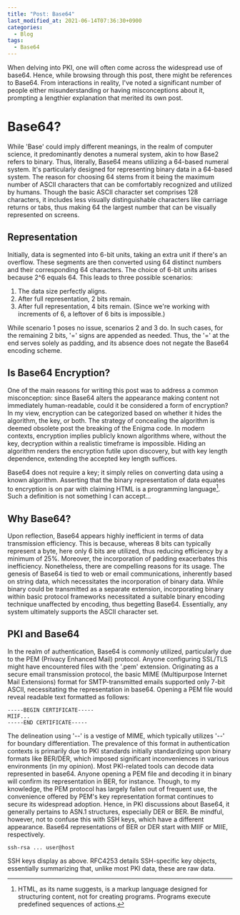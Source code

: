 ```yaml
---
title: "Post: Base64"
last_modified_at: 2021-06-14T07:36:30+0900
categories:
  - Blog
tags:
  - Base64
---
```

When delving into PKI, one will often come across the widespread use of base64. Hence, while browsing through this post, there might be references to Base64. From interactions in reality, I've noted a significant number of people either misunderstanding or having misconceptions about it, prompting a lengthier explanation that merited its own post.

# Base64?

While 'Base' could imply different meanings, in the realm of computer science, it predominantly denotes a numeral system, akin to how Base2 refers to binary.
Thus, literally, Base64 means utilizing a 64-based numeral system. It's particularly designed for representing binary data in a 64-based system. The reason for choosing 64 stems from it being the maximum number of ASCII characters that can be comfortably recognized and utilized by humans. Though the basic ASCII character set comprises 128 characters, it includes less visually distinguishable characters like carriage returns or tabs, thus making 64 the largest number that can be visually represented on screens.

## Representation

Initially, data is segmented into 6-bit units, taking an extra unit if there's an overflow. These segments are then converted using 64 distinct numbers and their corresponding 64 characters.
The choice of 6-bit units arises because 2^6 equals 64. This leads to three possible scenarios:
1. The data size perfectly aligns.
2. After full representation, 2 bits remain.
3. After full representation, 4 bits remain. (Since we're working with increments of 6, a leftover of 6 bits is impossible.)

While scenario 1 poses no issue, scenarios 2 and 3 do. In such cases, for the remaining 2 bits, '=' signs are appended as needed.
Thus, the '=' at the end serves solely as padding, and its absence does not negate the Base64 encoding scheme.

## Is Base64 Encryption?

One of the main reasons for writing this post was to address a common misconception: since Base64 alters the appearance making content not immediately human-readable, could it be considered a form of encryption?
In my view, encryption can be categorized based on whether it hides the algorithm, the key, or both.
The strategy of concealing the algorithm is deemed obsolete post the breaking of the Enigma code. In modern contexts, encryption implies publicly known algorithms where, without the key, decryption within a realistic timeframe is impossible. Hiding an algorithm renders the encryption futile upon discovery, but with key length dependence, extending the accepted key length suffices.

Base64 does not require a key; it simply relies on converting data using a known algorithm. Asserting that the binary representation of data equates to encryption is on par with claiming HTML is a programming language[^1]. Such a definition is not something I can accept...

## Why Base64?

Upon reflection, Base64 appears highly inefficient in terms of data transmission efficiency. This is because, whereas 8 bits can typically represent a byte, here only 6 bits are utilized, thus reducing efficiency by a minimum of 25%. Moreover, the incorporation of padding exacerbates this inefficiency. Nonetheless, there are compelling reasons for its usage.
The genesis of Base64 is tied to web or email communications, inherently based on string data, which necessitates the incorporation of binary data. While binary could be transmitted as a separate extension, incorporating binary within basic protocol frameworks necessitated a suitable binary encoding technique unaffected by encoding, thus begetting Base64. Essentially, any system ultimately supports the ASCII character set.

## PKI and Base64

In the realm of authentication, Base64 is commonly utilized, particularly due to the PEM (Privacy Enhanced Mail) protocol. Anyone configuring SSL/TLS might have encountered files with the '.pem' extension. Originating as a secure email transmission protocol, the basic MIME (Multipurpose Internet Mail Extensions) format for SMTP-transmitted emails supported only 7-bit ASCII, necessitating the representation in base64. Opening a PEM file would reveal readable text formatted as follows:

```
-----BEGIN CERTIFICATE----- 
MIIF... 
-----END CERTIFICATE-----
```

The delineation using '--' is a vestige of MIME, which typically utilizes '--' for boundary differentiation.
The prevalence of this format in authentication contexts is primarily due to PKI standards initially standardizing upon binary formats like BER/DER, which imposed significant inconveniences in various environments (in my opinion). Most PKI-related tools can decode data represented in base64. Anyone opening a PEM file and decoding it in binary will confirm its representation in BER, for instance.
Though, to my knowledge, the PEM protocol has largely fallen out of frequent use, the convenience offered by PEM's key representation format continues to secure its widespread adoption.
Hence, in PKI discussions about Base64, it generally pertains to ASN.1 structures, especially DER or BER. Be mindful, however, not to confuse this with SSH keys, which have a different appearance. Base64 representations of BER or DER start with MIIF or MIIE, respectively.

``ssh-rsa ... user@host``

SSH keys display as above. RFC4253 details SSH-specific key objects, essentially summarizing that, unlike most PKI data, these are raw data.

[^1]: HTML, as its name suggests, is a markup language designed for structuring content, not for creating programs. Programs execute predefined sequences of actions.